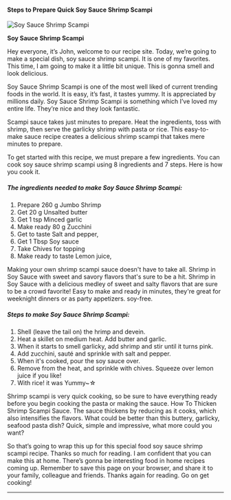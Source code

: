             

#### Steps to Prepare Quick Soy Sauce Shrimp Scampi

![Soy Sauce Shrimp Scampi](https://img-global.cpcdn.com/recipes/2453580_e7e8fd78b625afc6/751x532cq70/soy-sauce-shrimp-scampi-recipe-main-photo.jpg)

**Soy Sauce Shrimp Scampi**

Hey everyone, it’s John, welcome to our recipe site. Today, we’re going to make a special dish, soy sauce shrimp scampi. It is one of my favorites. This time, I am going to make it a little bit unique. This is gonna smell and look delicious.

Soy Sauce Shrimp Scampi is one of the most well liked of current trending foods in the world. It is easy, it’s fast, it tastes yummy. It is appreciated by millions daily. Soy Sauce Shrimp Scampi is something which I’ve loved my entire life. They’re nice and they look fantastic.

Scampi sauce takes just minutes to prepare. Heat the ingredients, toss with shrimp, then serve the garlicky shrimp with pasta or rice. This easy-to-make sauce recipe creates a delicious shrimp scampi that takes mere minutes to prepare.

To get started with this recipe, we must prepare a few ingredients. You can cook soy sauce shrimp scampi using 8 ingredients and 7 steps. Here is how you cook it.

##### The ingredients needed to make Soy Sauce Shrimp Scampi:

1.  Prepare 260 g Jumbo Shrimp
2.  Get 20 g Unsalted butter
3.  Get 1 tsp Minced garlic
4.  Make ready 80 g Zucchini
5.  Get to taste Salt and pepper,
6.  Get 1 Tbsp Soy sauce
7.  Take Chives for topping
8.  Make ready to taste Lemon juice,

Making your own shrimp scampi sauce doesn't have to take all. Shrimp in Soy Sauce with sweet and savory flavors that's sure to be a hit. Shrimp in Soy Sauce with a delicious medley of sweet and salty flavors that are sure to be a crowd favorite! Easy to make and ready in minutes, they're great for weeknight dinners or as party appetizers. soy-free.

##### Steps to make Soy Sauce Shrimp Scampi:

1.  Shell (leave the tail on) the hrimp and devein.
2.  Heat a skillet on medium heat. Add butter and garlic.
3.  When it starts to smell garlicky, add shrimp and stir until it turns pink.
4.  Add zucchini, sauté and sprinkle with salt and pepper.
5.  When it's cooked, pour the soy sauce over.
6.  Remove from the heat, and sprinkle with chives. Squeeze over lemon juice if you like!
7.  With rice! it was Yummy~☆

Shrimp scampi is very quick cooking, so be sure to have everything ready before you begin cooking the pasta or making the sauce. How To Thicken Shrimp Scampi Sauce. The sauce thickens by reducing as it cooks, which also intensifies the flavors. What could be better than this buttery, garlicky, seafood pasta dish? Quick, simple and impressive, what more could you want?

So that’s going to wrap this up for this special food soy sauce shrimp scampi recipe. Thanks so much for reading. I am confident that you can make this at home. There’s gonna be interesting food in home recipes coming up. Remember to save this page on your browser, and share it to your family, colleague and friends. Thanks again for reading. Go on get cooking!

* * *